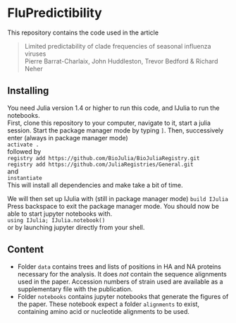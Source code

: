 # FluPredictibility
This repository contains the code used in the article  

> Limited predictability of clade frequencies of seasonal influenza viruses   
> Pierre Barrat-Charlaix, John Huddleston, Trevor Bedford & Richard Neher
  

## Installing
You need Julia version 1.4 or higher to run this code, and IJulia to run the notebooks.  
First, clone this repository to your computer, navigate to it, start a julia session. Start the package manager mode by typing `]`. Then, successively enter (always in package manager mode)     
`activate .`   
followed by   
`registry add https://github.com/BioJulia/BioJuliaRegistry.git`   
`registry add https://github.com/JuliaRegistries/General.git`  
and   
`instantiate`  
This will install all dependencies and make take a bit of time. 

We will then set up IJulia with (still in package manager mode)
`build IJulia`  
Press backspace to exit the package manager mode. You should now be able to start jupyter notebooks with.    
`using IJulia; IJulia.notebook()`  
or by launching jupyter directly from your shell. 
    

## Content
- Folder `data` contains trees and lists of positions in HA and NA proteins necessary for the analysis. It does *not* contain the sequence alignments used in the paper. Accession numbers of strain used are available as a supplementary file with the publication.   
- Folder `notebooks` contains jupyter notebooks that generate the figures of the paper. These notebook expect a folder `alignments` to exist, containing amino acid or nucleotide alignments to be used. 

